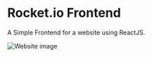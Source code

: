 # Rocket.io Frontend

A Simple Frontend for a website using ReactJS.

![Website image](https://user-images.githubusercontent.com/73421487/132380747-6c3ff324-6c3c-44ee-a167-cc6a4af6146a.png)
